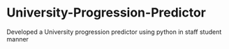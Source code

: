 # University-Progression-Predictor
Developed a University progression predictor using python in staff student manner
